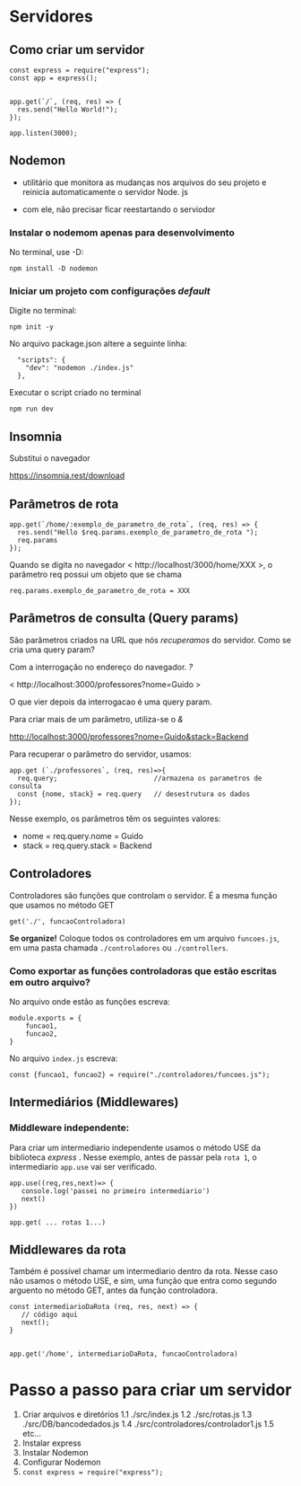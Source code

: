 # Servidores

## Como criar um servidor

```
const express = require("express");
const app = express();


app.get(`/`, (req, res) => {
  res.send("Hello World!");
});

app.listen(3000);
```

## Nodemon

- utilitário que monitora as mudanças nos arquivos do seu projeto e reinicia automaticamente o servidor Node. js

- com ele, não precisar ficar reestartando o serviodor


### Instalar o nodemom apenas para desenvolvimento 

No terminal, use -D:

```
npm install -D nodemon
```
### Iniciar um projeto com configurações *default*

Digite no terminal:

```
npm init -y
```

No arquivo package.json altere a seguinte linha:
```
  "scripts": {
    "dev": "nodemon ./index.js"   
  },
```

Executar o script criado no terminal 

```
npm run dev
```

 ##    Insomnia
Substitui o navegador

https://insomnia.rest/download


## Parâmetros de rota

```
app.get(`/home/:exemplo_de_parametro_de_rota`, (req, res) => {
  res.send("Hello $req.params.exemplo_de_parametro_de_rota ");
  req.params
});
```


Quando se digita no navegador < http://localhost/3000/home/XXX >, o parâmetro req possui um objeto que se chama


```
req.params.exemplo_de_parametro_de_rota = XXX
```

## Parâmetros de consulta (Query params)

São parâmetros criados na URL que nós *recuperamos* do servidor. Como se cria uma query param? 

Com a interrogação no endereço do navegador. *?*

< http://localhost:3000/professores?nome=Guido >

O que vier depois da interrogacao é uma query param.

Para criar mais de um parâmetro, utiliza-se o *&*

<http://localhost:3000/professores?nome=Guido&stack=Backend>

Para recuperar o parâmetro do servidor, usamos:

```
app.get (`./professores`, (req, res)=>{
  req.query;                        //armazena os parametros de consulta
  const {nome, stack} = req.query   // desestrutura os dados
});
```
Nesse exemplo, os parâmetros têm os seguintes valores:

- nome = req.query.nome = Guido
- stack = req.query.stack = Backend


## Controladores

Controladores são funções que controlam o servidor. É a mesma função que usamos no método GET

```
get('./', funcaoControladora)
```

**Se organize!** Coloque todos os controladores em um arquivo ```funcoes.js```, em uma pasta chamada ```./controladores``` ou ```./controllers```.

### Como exportar as funções controladoras que estão escritas em outro arquivo?

No arquivo onde estão as funções escreva:
```
module.exports = {
    funcao1,
    funcao2,
}
```

No arquivo ```index.js``` escreva:

```
const {funcao1, funcao2} = require("./controladores/funcoes.js");
```

## Intermediários (Middlewares)

### Middleware independente:

Para criar um intermediario independente usamos o método USE da biblioteca *express* . Nesse exemplo, antes de passar pela ```rota 1```, o intermediario ```app.use``` vai ser verificado.

```
app.use((req,res,next)=> {
   console.log('passei no primeiro intermediario')
   next()
})

app.get( ... rotas 1...)
```
               
 ## Middlewares da rota

Também é possível chamar um intermediario dentro da rota. Nesse caso não usamos o método USE, e sim, uma função que entra como segundo arguento no método GET, antes da função controladora. 

```
const intermediarioDaRota (req, res, next) => {
   // código aqui
   next();
}


app.get('/home', intermediarioDaRota, funcaoControladora)
```
# Passo a passo para criar um servidor

1. Criar arquivos e diretórios
  1.1 ./src/index.js
  1.2 ./src/rotas.js
  1.3 ./src/DB/bancodedados.js
  1.4 ./src/controladores/controlador1.js
  1.5 etc...
2. Instalar express
3. Instalar Nodemon
4. Configurar Nodemon
5. `const express = require("express");`
     
